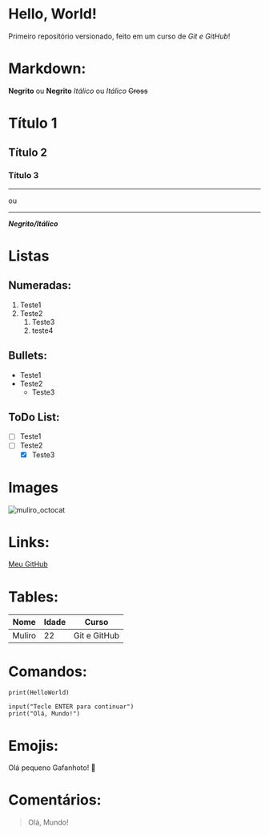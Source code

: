 # Hello, World!
 Primeiro repositório versionado, feito em um curso de *Git e GitHub*!


# Markdown:
**Negrito** ou __Negrito__
*Itálico* ou _Itálico_
~~Cross~~ 
# Título 1
## Título 2
### Título 3
---
ou
***
__*Negrito/Itálico*__

# Listas
## Numeradas:
1. Teste1
1. Teste2
   1. Teste3
   2. teste4
## Bullets:
* Teste1
* Teste2
   * Teste3
## ToDo List:
- [ ] Teste1
- [ ] Teste2
   - [x] Teste3
# Images
![muliro_octocat](https://github.com/user-attachments/assets/7781db70-7fe8-4870-b5f7-077f04c9c971)

# Links:
 [Meu GitHub](https://https://github.com/mulirosantos)

# Tables:
Nome | Idade | Curso
--- | --- | ---
Muliro | 22 | Git e GitHub

# Comandos:
`print(HelloWorld)`
```
input("Tecle ENTER para continuar")
print("Olá, Mundo!")
```
# Emojis:
Olá pequeno Gafanhoto! 🖖
# Comentários:
> Olá, Mundo!


